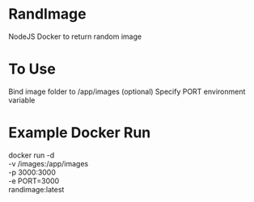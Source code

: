 # RandImage
NodeJS Docker to return random image

# To Use
Bind image folder to /app/images
(optional) Specify PORT environment variable

# Example Docker Run
docker run -d \
-v /images:/app/images \
-p 3000:3000 \
-e PORT=3000 \
randimage:latest

